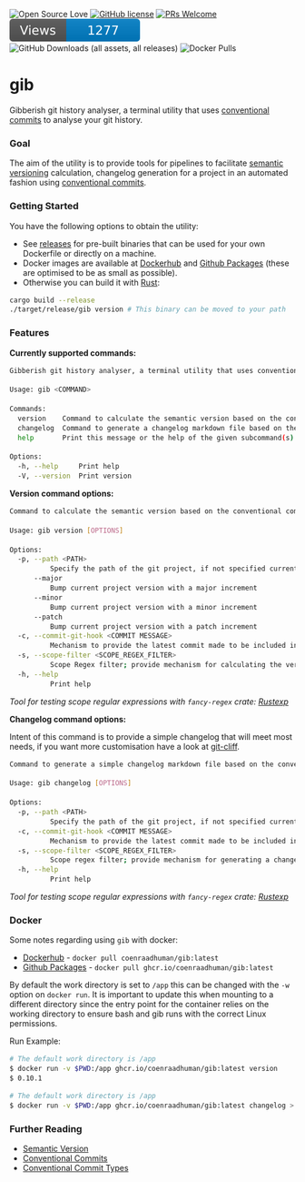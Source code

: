 ![Open Source Love](https://badges.frapsoft.com/os/v2/open-source.svg?v=103) [![GitHub license](https://img.shields.io/badge/licence-GPL--3.0-blue)](LICENSE) [![PRs Welcome](https://img.shields.io/badge/PRs-welcome-green.svg)](.github/CONTRIBUTING.md)[![Image of github-profile-views-counter](https://github.com/coenraadhuman/github-profile-views-counter/blob/master/svg/613868422/badge.svg)](https://github.com/coenraadhuman/github-profile-views-counter/blob/master/readme/613868422/year.md)![GitHub Downloads (all assets, all releases)](https://img.shields.io/github/downloads/coenraadhuman/gib/total?label=Github%20Downloads)
![Docker Pulls](https://img.shields.io/docker/pulls/coenraadhuman/gib?label=Docker%20Hub%20Pulls)

# gib

Gibberish git history analyser, a terminal utility that uses [conventional commits](https://www.conventionalcommits.org/en/v1.0.0/) to analyse your git history.

### Goal

The aim of the utility is to provide tools for pipelines to facilitate [semantic versioning](https://semver.org/) calculation, changelog generation for a project in an automated fashion using [conventional commits](https://www.conventionalcommits.org/en/v1.0.0/).

### Getting Started

You have the following options to obtain the utility:

- See [releases](https://github.com/coenraadhuman/gib/releases) for pre-built binaries that can be used for your own Dockerfile or directly on a machine.
- Docker images are available at [Dockerhub](https://hub.docker.com/r/coenraadhuman/gib) and [Github Packages](https://github.com/coenraadhuman/gib/pkgs/container/gib) (these are optimised to be as small as possible).
- Otherwise you can build it with [Rust](https://www.rust-lang.org/learn/get-started):

```bash
cargo build --release
./target/release/gib version # This binary can be moved to your path
```

### Features

__Currently supported commands:__

```bash
Gibberish git history analyser, a terminal utility that uses conventional commits to analyse your git history

Usage: gib <COMMAND>

Commands:
  version    Command to calculate the semantic version based on the conventional commits of the current branch
  changelog  Command to generate a changelog markdown file based on the conventional commmits and tags of the current branch
  help       Print this message or the help of the given subcommand(s)

Options:
  -h, --help     Print help
  -V, --version  Print version
```

__Version command options:__

```bash
Command to calculate the semantic version based on the conventional commits of the current branch

Usage: gib version [OPTIONS]

Options:
  -p, --path <PATH>
          Specify the path of the git project, if not specified current directory will be used
      --major
          Bump current project version with a major increment
      --minor
          Bump current project version with a minor increment
      --patch
          Bump current project version with a patch increment
  -c, --commit-git-hook <COMMIT MESSAGE>
          Mechanism to provide the latest commit made to be included in project version calculation
  -s, --scope-filter <SCOPE_REGEX_FILTER>
          Scope Regex filter; provide mechanism for calculating the version of a project withing a monorepo based of a regular expression
  -h, --help
          Print help
```

_Tool for testing scope regular expressions with `fancy-regex` crate: [Rustexp](https://rustexp.lpil.uk/)_

__Changelog command options:__

Intent of this command is to provide a simple changelog that will meet most needs, if you want more customisation have a look at [git-cliff](https://git-cliff.org/).

```bash
Command to generate a simple changelog markdown file based on the conventional commmits and tags of the current branch

Usage: gib changelog [OPTIONS]

Options:
  -p, --path <PATH>
          Specify the path of the git project, if not specified current directory will be used
  -c, --commit-git-hook <COMMIT MESSAGE>
          Mechanism to provide the latest commit made to be included in changelog generation
  -s, --scope-filter <SCOPE_REGEX_FILTER>
          Scope regex filter; provide mechanism for generating a changelog for a specific project within a monorepo based of a regular expression
  -h, --help
          Print help
```

_Tool for testing scope regular expressions with `fancy-regex` crate: [Rustexp](https://rustexp.lpil.uk/)_

### Docker

Some notes regarding using `gib` with docker:

- [Dockerhub](https://hub.docker.com/repository/docker/coenraadhuman/gib/general) - `docker pull coenraadhuman/gib:latest`
- [Github Packages](https://github.com/coenraadhuman/gib/pkgs/container/gib) - `docker pull ghcr.io/coenraadhuman/gib:latest`

By default the work directory is set to `/app` this can be changed with the `-w` option on `docker run`. It is important to update this when mounting to a different directory since the entry point for the container relies on the working directory to ensure bash and gib runs with the correct Linux permissions.

Run Example:
```bash
# The default work directory is /app
$ docker run -v $PWD:/app ghcr.io/coenraadhuman/gib:latest version
$ 0.10.1
```

```bash
# The default work directory is /app
$ docker run -v $PWD:/app ghcr.io/coenraadhuman/gib:latest changelog > CHANGELOG.md
```

### Further Reading

- [Semantic Version](https://semver.org/)
- [Conventional Commits](https://www.conventionalcommits.org/en/)
- [Conventional Commit Types](https://github.com/semantic-gitlog/semantic-gitlog/blob/master/docs/en-us/fundamentals/commit-types.md)